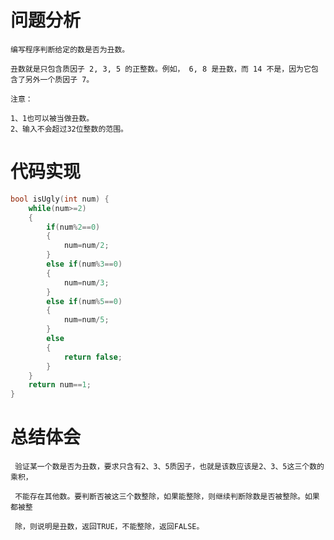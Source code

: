 # 问题分析 #

    编写程序判断给定的数是否为丑数。

    丑数就是只包含质因子 2, 3, 5 的正整数。例如， 6, 8 是丑数，而 14 不是，因为它包含了另外一个质因子 7。

    注意：

    1、1也可以被当做丑数。
    2、输入不会超过32位整数的范围。 

# 代码实现 #
```C
bool isUgly(int num) {
    while(num>=2)
    {
        if(num%2==0)
        {
            num=num/2;
        }
        else if(num%3==0)
        {
            num=num/3;
        }
        else if(num%5==0)
        {
            num=num/5;
        }
        else
        {
            return false;
        }
    }
    return num==1;
}
```
# 总结体会 #
     验证某一个数是否为丑数，要求只含有2、3、5质因子，也就是该数应该是2、3、5这三个数的乘积，

     不能存在其他数。要判断否被这三个数整除，如果能整除，则继续判断除数是否被整除。如果都被整

     除，则说明是丑数，返回TRUE，不能整除，返回FALSE。